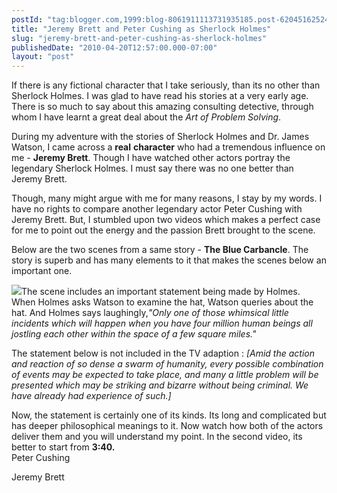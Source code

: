 ```yaml
---
postId: "tag:blogger.com,1999:blog-8061911113731935185.post-6204516252424260214"
title: "Jeremy Brett and Peter Cushing as Sherlock Holmes"
slug: "jeremy-brett-and-peter-cushing-as-sherlock-holmes"
publishedDate: "2010-04-20T12:57:00.000-07:00"
layout: "post"
---
```


If there is any fictional character that I take seriously, than its no other
than Sherlock Holmes. I was glad to have read his stories at a very early age.
There is so much to say about this amazing consulting detective, through whom
I have learnt a great deal about the _Art of Problem Solving_.  
  
During my adventure with the stories of Sherlock Holmes and Dr. James Watson,
I came across a **real** **character** who had a tremendous influence on me -
**Jeremy Brett**. Though I have watched other actors portray the legendary
Sherlock Holmes. I must say there was no one better than Jeremy Brett.  
  
Though, many might argue with me for many reasons, I stay by my words. I have
no rights to compare another legendary actor Peter Cushing with Jeremy Brett.
But, I stumbled upon two videos which makes a perfect case for me to point out
the energy and the passion Brett brought to the scene.  
  
Below are the two scenes from a same story - **The Blue Carbancle**. The story
is superb and has many elements to it that makes the scenes below an important
one.  
  
[![](http://upload.wikimedia.org/wikisource/en/a/ac/SH_BLUE-01.png)](http://upload.wikimedia.org/wikisource/en/a/ac/SH_BLUE-01.png)The
scene includes an important statement being made by Holmes. When Holmes asks
Watson to examine the hat, Watson queries about the hat. And Holmes says
laughingly,_"Only one of those whimsical little incidents which will happen
when you have four million human beings all jostling each other within the
space of a few square miles."_  
  
The statement below is not included in the TV adaption : _[Amid the action and
reaction of so dense a swarm of humanity, every possible combination of events
may be expected to take place, and many a little problem will be presented
which may be striking and bizarre without being criminal. We have already had
experience of such.]_  
  
Now, the statement is certainly one of its kinds. Its long and complicated but
has deeper philosophical meanings to it. Now watch how both of the actors
deliver them and you will understand my point. In the second video, its better
to start from **3:40.**  
Peter Cushing  

  
  
Jeremy Brett  

